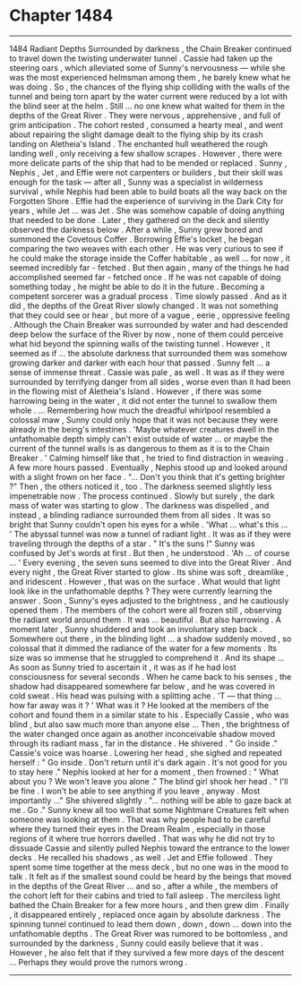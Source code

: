
# Chapter 1484


---

1484 Radiant Depths
Surrounded by darkness , the Chain Breaker continued to travel down the twisting underwater tunnel . Cassie had taken up the steering oars , which alleviated some of Sunny's nervousness — while she was the most experienced helmsman among them , he barely knew what he was doing .
So , the chances of the flying ship colliding with the walls of the tunnel and being torn apart by the water current were reduced by a lot with the blind seer at the helm .
Still … no one knew what waited for them in the depths of the Great River . They were nervous , apprehensive , and full of grim anticipation .
The cohort rested , consumed a hearty meal , and went about repairing the slight damage dealt to the flying ship by its crash landing on Aletheia's Island . The enchanted hull weathered the rough landing well , only receiving a few shallow scrapes . However , there were more delicate parts of the ship that had to be mended or replaced .
Sunny , Nephis , Jet , and Effie were not carpenters or builders , but their skill was enough for the task — after all , Sunny was a specialist in wilderness survival , while Nephis had been able to build boats all the way back on the Forgotten Shore . Effie had the experience of surviving in the Dark City for years , while Jet ... was Jet . She was somehow capable of doing anything that needed to be done .
Later , they gathered on the deck and silently observed the darkness below .
After a while , Sunny grew bored and summoned the Covetous Coffer . Borrowing Effie's locket , he began comparing the two weaves with each other . He was very curious to see if he could make the storage inside the Coffer habitable , as well … for now , it seemed incredibly far - fetched .
But then again , many of the things he had accomplished seemed far - fetched once . If he was not capable of doing something today , he might be able to do it in the future . Becoming a competent sorcerer was a gradual process .
Time slowly passed .
And as it did , the depths of the Great River slowly changed .
It was not something that they could see or hear , but more of a vague , eerie , oppressive feeling . Although the Chain Breaker was surrounded by water and had descended deep below the surface of the River by now , none of them could perceive what hid beyond the spinning walls of the twisting tunnel .
However , it seemed as if … the absolute darkness that surrounded them was somehow growing darker and darker with each hour that passed .
Sunny felt … a sense of immense threat . Cassie was pale , as well . It was as if they were surrounded by terrifying danger from all sides , worse even than it had been in the flowing mist of Aletheia's Island .
However , if there was some harrowing being in the water , it did not enter the tunnel to swallow them whole .
... Remembering how much the dreadful whirlpool resembled a colossal maw , Sunny could only hope that it was not because they were already in the being's intestines .
'Maybe whatever creatures dwell in the unfathomable depth simply can't exist outside of water … or maybe the current of the tunnel walls is as dangerous to them as it is to the Chain Breaker . '
Calming himself like that , he tried to find distraction in weaving .
A few more hours passed .
Eventually , Nephis stood up and looked around with a slight frown on her face .
"... Don't you think that it's getting brighter ?"
Then , the others noticed it , too . The darkness seemed slightly less impenetrable now .
The process continued . Slowly but surely , the dark mass of water was starting to glow . The darkness was dispelled , and instead , a blinding radiance surrounded them from all sides . It was so bright that Sunny couldn't open his eyes for a while .
'What … what's this … '
The abyssal tunnel was now a tunnel of radiant light . It was as if they were traveling through the depths of a star .
" It's the suns !"
Sunny was confused by Jet's words at first . But then , he understood .
'Ah … of course … '
Every evening , the seven suns seemed to dive into the Great River . And every night , the Great River started to glow . Its shine was soft , dreamlike , and iridescent .
However , that was on the surface . What would that light look like in the unfathomable depths ?
They were currently learning the answer .
Soon , Sunny's eyes adjusted to the brightness , and he cautiously opened them .
The members of the cohort were all frozen still , observing the radiant world around them .
It was … beautiful .
But also harrowing .
A moment later , Sunny shuddered and took an involuntary step back .
Somewhere out there , in the blinding light … a shadow suddenly moved , so colossal that it dimmed the radiance of the water for a few moments . Its size was so immense that he struggled to comprehend it . And its shape …
As soon as Sunny tried to ascertain it , it was as if he had lost consciousness for several seconds . When he came back to his senses , the shadow had disappeared somewhere far below , and he was covered in cold sweat . His head was pulsing with a splitting ache .
'T — that thing … how far away was it ? '
What was it ?
He looked at the members of the cohort and found them in a similar state to his . Especially Cassie , who was blind , but also saw much more than anyone else …
Then , the brightness of the water changed once again as another inconceivable shadow moved through its radiant mass , far in the distance .
He shivered .
" Go inside ."
Cassie's voice was hoarse . Lowering her head , she sighed and repeated herself :
" Go inside . Don't return until it's dark again . It's not good for you to stay here ."
Nephis looked at her for a moment , then frowned :
" What about you ? We won't leave you alone ."
The blind girl shook her head .
" I'll be fine . I won't be able to see anything if you leave , anyway . Most importantly …"
She shivered slightly .
"... nothing will be able to gaze back at me . Go ."
Sunny knew all too well that some Nightmare Creatures felt when someone was looking at them . That was why people had to be careful where they turned their eyes in the Dream Realm , especially in those regions of it where true horrors dwelled . That was why he did not try to dissuade Cassie and silently pulled Nephis toward the entrance to the lower decks .
He recalled his shadows , as well .
Jet and Effie followed .
They spent some time together at the mess deck , but no one was in the mood to talk . It felt as if the smallest sound could be heard by the beings that moved in the depths of the Great River … and so , after a while , the members of the cohort left for their cabins and tried to fall asleep .
The merciless light bathed the Chain Breaker for a few more hours , and then grew dim .
Finally , it disappeared entirely , replaced once again by absolute darkness .
The spinning tunnel continued to lead them down , down , down … down into the unfathomable depths .
The Great River was rumored to be bottomless , and surrounded by the darkness , Sunny could easily believe that it was .
However , he also felt that if they survived a few more days of the descent …
Perhaps they would prove the rumors wrong .

---

